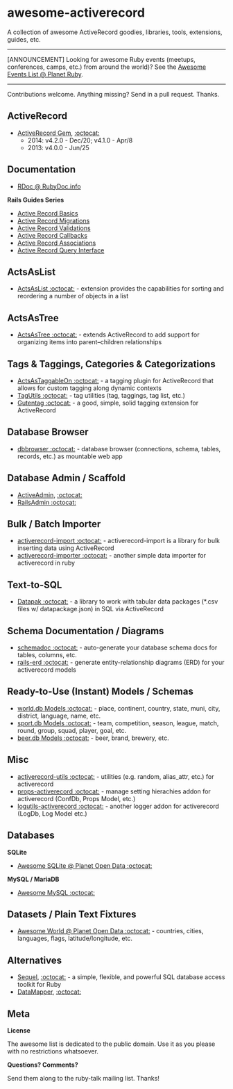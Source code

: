 # awesome-activerecord

A collection of awesome ActiveRecord goodies, libraries, tools, extensions, guides, etc.

---

[ANNOUNCEMENT] Looking for awesome Ruby events (meetups, conferences, camps, etc.) from around the world)? See the [Awesome Events List @ Planet Ruby](https://github.com/planetruby/awesome-events). 

---

Contributions welcome. Anything missing? Send in a pull request. Thanks.


## ActiveRecord

- [ActiveRecord Gem](https://rubygems.org/gems/activerecord), [:octocat:](https://github.com/rails/rails/tree/master/activerecord)
   - 2014: v4.2.0 - Dec/20; v4.1.0 - Apr/8
   - 2013: v4.0.0 - Jun/25

## Documentation

- [RDoc @ RubyDoc.info](http://www.rubydoc.info/gems/activerecord)

**Rails Guides Series**

- [Active Record Basics](http://guides.rubyonrails.org/active_record_basics.html)
- [Active Record Migrations](http://guides.rubyonrails.org/active_record_migrations.html)
- [Active Record Validations](http://guides.rubyonrails.org/active_record_validations.html)
- [Active Record Callbacks](http://guides.rubyonrails.org/active_record_callbacks.html)
- [Active Record Associations](http://guides.rubyonrails.org/association_basics.html)
- [Active Record Query Interface](http://guides.rubyonrails.org/active_record_querying.html)


## ActsAsList

- [ActsAsList :octocat:](https://github.com/swanandp/acts_as_list) - extension provides the capabilities for sorting and reordering a number of objects in a list 

## ActsAsTree

- [ActsAsTree :octocat:](https://github.com/amerine/acts_as_tree) - extends ActiveRecord to add support for organizing items into parent–children relationships

## Tags & Taggings, Categories & Categorizations

- [ActsAsTaggableOn :octocat:](https://github.com/mbleigh/acts-as-taggable-on) - a tagging plugin for ActiveRecord that allows for custom tagging along dynamic contexts
- [TagUtils :octocat:](https://github.com/rubylibs/tagutils) -  tag utilities (tag, taggings, tag list, etc.) 
- [Gutentag :octocat:](https://github.com/pat/gutentag) - a good, simple, solid tagging extension for ActiveRecord


## Database Browser

- [dbbrowser :octocat:](https://github.com/rubylibs/dbbrowser) - database browser (connections, schema, tables, records, etc.) as mountable web app 

## Database Admin / Scaffold

- [ActiveAdmin](http://activeadmin.info), [:octocat:](https://github.com/activeadmin)
- [RailsAdmin :octocat:](https://github.com/sferik/rails_admin)

## Bulk / Batch Importer

- [activerecord-import :octocat:](https://github.com/zdennis/activerecord-import) - activerecord-import is a library for bulk inserting data using ActiveRecord
- [activerecord-importer :octocat:](https://github.com/rubylibs/activerecord-importer) - another simple data importer for activerecord in ruby

## Text-to-SQL

- [Datapak :octocat:](https://github.com/textkit/datapak) -  a library to work with tabular data packages (*.csv files w/ datapackage.json) in SQL via ActiveRecord

## Schema Documentation / Diagrams

- [schemadoc :octocat:](https://github.com/rubylibs/schemadoc) - auto-generate your database schema docs for tables, columns, etc.
- [rails-erd :octocat:](https://github.com/voormedia/rails-erd) - generate entity-relationship diagrams (ERD) for your activerecord models


## Ready-to-Use (Instant) Models / Schemas

- [world.db Models :octocat:](https://github.com/worlddb/world.db.models) - place, continent, country, state, muni, city, district, language, name, etc.
- [sport.db Models :octocat:](https://github.com/sportdb/sport.db.models) - team, competition, season, league, match, round, group, squad, player, goal, etc.
- [beer.db Models :octocat:](https://github.com/beerkit/beer.db.models) - beer, brand, brewery, etc.


## Misc 

- [activerecord-utils :octocat:](https://github.com/rubylibs/activerecord-utils) - utilities (e.g. random, alias_attr, etc.) for activerecord 
- [props-activerecord :octocat:](https://github.com/rubylibs/props-activerecord) - manage setting hierachies addon for activerecord (ConfDb, Props Model, etc.)
- [logutils-activerecord :octocat:](https://github.com/rubylibs/logutils-activerecord) - another logger addon for activerecord (LogDb, Log Model etc.) 


## Databases

**SQLite**

- [Awesome SQLite @ Planet Open Data :octocat:](https://github.com/planetopendata/awesome-sqlite)

**MySQL / MariaDB**

- [Awesome MySQL :octocat:](https://github.com/shlomi-noach/awesome-mysql)


## Datasets / Plain Text Fixtures

- [Awesome World @ Planet Open Data :octocat:](https://github.com/planetopendata/awesome-world) - countries, cities, languages, flags, latitude/longitude, etc.

## Alternatives

- [Sequel](http://sequel.jeremyevans.net), [:octocat:](https://github.com/jeremyevans/sequel) -  a simple, flexible, and powerful SQL database access toolkit for Ruby
- [DataMapper](http://datamapper.org), [:octocat:](https://github.com/datamapper) 

## Meta

**License**

The awesome list is dedicated to the public domain. Use it as you please with no restrictions whatsoever.

**Questions? Comments?**

Send them along to the ruby-talk mailing list. Thanks!
